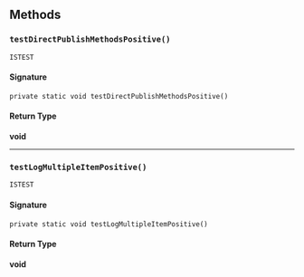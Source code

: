 ## Methods

### `testDirectPublishMethodsPositive()`

`ISTEST`

#### Signature

```apex
private static void testDirectPublishMethodsPositive()
```

#### Return Type

**void**

---

### `testLogMultipleItemPositive()`

`ISTEST`

#### Signature

```apex
private static void testLogMultipleItemPositive()
```

#### Return Type

**void**
